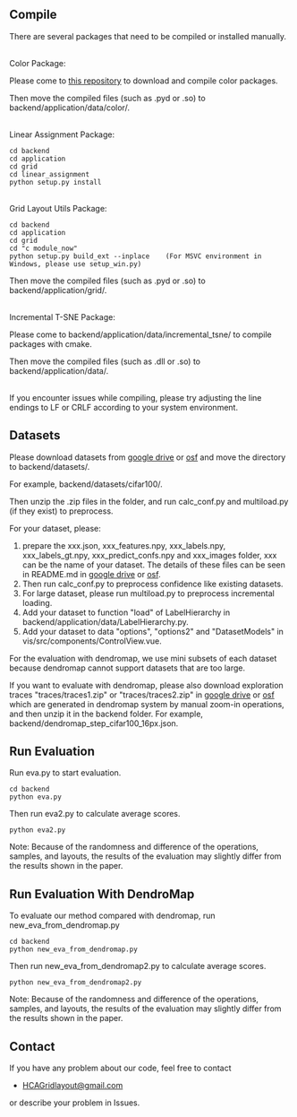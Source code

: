 Compile
----------
There are several packages that need to be compiled or installed manually.

\
Color Package:

Please come to [this repository](https://github.com/Dynamic-Color/Dynamic-Color) to download and compile color packages.

Then move the compiled files (such as .pyd or .so) to backend/application/data/color/.

\
Linear Assignment Package:
```
cd backend
cd application
cd grid
cd linear_assignment
python setup.py install
```

\
Grid Layout Utils Package:
```
cd backend
cd application
cd grid
cd "c module_now"
python setup.py build_ext --inplace    (For MSVC environment in Windows, please use setup_win.py)
```
Then move the compiled files (such as .pyd or .so) to backend/application/grid/.

\
Incremental T-SNE Package:

Please come to backend/application/data/incremental_tsne/ to compile packages with cmake.

Then move the compiled files (such as .dll or .so) to backend/application/data/.

\
If you encounter issues while compiling, please try adjusting the line endings to LF or CRLF according to your system environment.

Datasets
----------
Please download datasets from [google drive](https://drive.google.com/drive/folders/15R0ghoW9YkYbnDaU8NXQy6IqdnKPoLYm) or [osf](https://osf.io/a8epu/?view_only=fac7bd5cbfc149fbb373df3e0eb5810f) and move the directory to backend/datasets/.

For example, backend/datasets/cifar100/.

Then unzip the .zip files in the folder, and run calc_conf.py and multiload.py (if they exist) to preprocess.

For your dataset, please:
1. prepare the xxx.json, xxx_features.npy, xxx_labels.npy, xxx_labels_gt.npy, xxx_predict_confs.npy and xxx_images folder, xxx can be the name of your dataset. The details of these files can be seen in README.md in [google drive](https://drive.google.com/drive/folders/15R0ghoW9YkYbnDaU8NXQy6IqdnKPoLYm) or [osf](https://osf.io/a8epu/?view_only=fac7bd5cbfc149fbb373df3e0eb5810f).
2. Then run calc_conf.py to preprocess confidence like existing datasets.
3. For large dataset, please run multiload.py to preprocess incremental loading.
4. Add your dataset to function "load" of LabelHierarchy in backend/application/data/LabelHierarchy.py.
5. Add your dataset to data "options", "options2" and "DatasetModels" in vis/src/components/ControlView.vue.

For the evaluation with dendromap, we use mini subsets of each dataset because dendromap cannot support datasets that are too large.

If you want to evaluate with dendromap, please also download exploration traces "traces/traces1.zip" or "traces/traces2.zip" in [google drive](https://drive.google.com/drive/folders/15R0ghoW9YkYbnDaU8NXQy6IqdnKPoLYm) or [osf](https://osf.io/a8epu/?view_only=fac7bd5cbfc149fbb373df3e0eb5810f) which are generated in dendromap system by manual zoom-in operations, and then unzip it in the backend folder. For example, backend/dendromap_step_cifar100_16px.json.

Run Evaluation
----------
Run eva.py to start evaluation.
```
cd backend
python eva.py
```

Then run eva2.py to calculate average scores.
```
python eva2.py
```

Note: Because of the randomness and difference of the operations, samples, and layouts, the results of the evaluation may slightly differ from the results shown in the paper.

Run Evaluation With DendroMap
----------
To evaluate our method compared with dendromap, run new_eva_from_dendromap.py
```
cd backend
python new_eva_from_dendromap.py
```

Then run new_eva_from_dendromap2.py to calculate average scores.
```
python new_eva_from_dendromap2.py
```

Note: Because of the randomness and difference of the operations, samples, and layouts, the results of the evaluation may slightly differ from the results shown in the paper.


## Contact
If you have any problem about our code, feel free to contact
- HCAGridlayout@gmail.com

or describe your problem in Issues.
